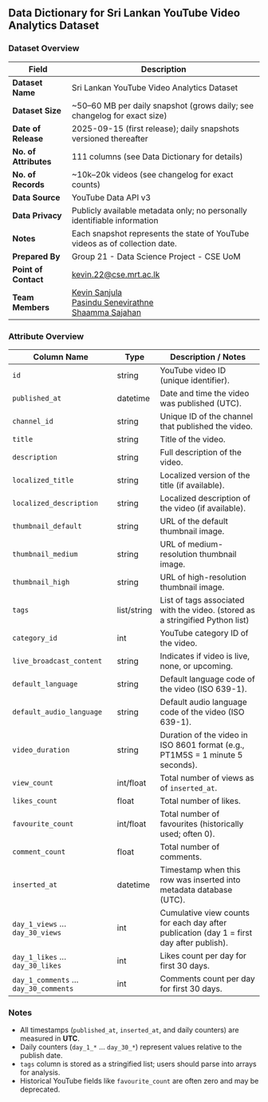 ## Data Dictionary for Sri Lankan YouTube Video Analytics Dataset

### Dataset Overview
| Field                 | Description                                                                                                                                             |
|-----------------------|---------------------------------------------------------------------------------------------------------------------------------------------------------|
| **Dataset Name**      | Sri Lankan YouTube Video Analytics Dataset                                                                                                              |
| **Dataset Size**      | \~50–60 MB per daily snapshot (grows daily; see changelog for exact size)                                                                               |
| **Date of Release**   | 2025-09-15 (first release); daily snapshots versioned thereafter                                                                                        |
| **No. of Attributes** | 111 columns (see Data Dictionary for details)                                                                                                           |
| **No. of Records**    | \~10k–20k videos (see changelog for exact counts)                                                                                                       |
| **Data Source**       | YouTube Data API v3                                                                                                                                     |
| **Data Privacy**      | Publicly available metadata only; no personally identifiable information                                                                                |
| **Notes**             | Each snapshot represents the state of YouTube videos as of collection date.                                                                             |
| **Prepared By**       | Group 21 - Data Science Project - CSE UoM                                                                                                               |
| **Point of Contact**  | [kevin.22@cse.mrt.ac.lk](kevin.22@cse.mrt.ac.lk)                                                                                                        |
| **Team Members**      | [Kevin Sanjula](https://github.com/Ke-vin-S)<br/>[ Pasindu Senevirathne ](https://github.com/L0rd008)<br/>[Shaamma Sajahan](https://github.com/Shaamma) |

### Attribute Overview
| Column Name                          | Type        | Description / Notes                                                                      |
|--------------------------------------|-------------|------------------------------------------------------------------------------------------|
| `id`                                 | string      | YouTube video ID (unique identifier).                                                    |
| `published_at`                       | datetime    | Date and time the video was published (UTC).                                             |
| `channel_id`                         | string      | Unique ID of the channel that published the video.                                       |
| `title`                              | string      | Title of the video.                                                                      |
| `description`                        | string      | Full description of the video.                                                           |
| `localized_title`                    | string      | Localized version of the title (if available).                                           |
| `localized_description`              | string      | Localized description of the video (if available).                                       |
| `thumbnail_default`                  | string      | URL of the default thumbnail image.                                                      |
| `thumbnail_medium`                   | string      | URL of medium-resolution thumbnail image.                                                |
| `thumbnail_high`                     | string      | URL of high-resolution thumbnail image.                                                  |
| `tags`                               | list/string | List of tags associated with the video. (stored as a stringified Python list)            |
| `category_id`                        | int         | YouTube category ID of the video.                                                        |
| `live_broadcast_content`             | string      | Indicates if video is live, none, or upcoming.                                           |
| `default_language`                   | string      | Default language code of the video (ISO 639-1).                                          |
| `default_audio_language`             | string      | Default audio language code of the video (ISO 639-1).                                    |
| `video_duration`                     | string      | Duration of the video in ISO 8601 format (e.g., PT1M5S = 1 minute 5 seconds).            |
| `view_count`                         | int/float   | Total number of views as of `inserted_at`.                                               |
| `likes_count`                        | float       | Total number of likes.                                                                   |
| `favourite_count`                    | int/float   | Total number of favourites (historically used; often 0).                                 |
| `comment_count`                      | float       | Total number of comments.                                                                |
| `inserted_at`                        | datetime    | Timestamp when this row was inserted into metadata database (UTC).                       |
| `day_1_views` … `day_30_views`       | int         | Cumulative view counts for each day after publication (day 1 = first day after publish). |
| `day_1_likes` … `day_30_likes`       | int         | Likes count per day for first 30 days.                                                   |
| `day_1_comments` … `day_30_comments` | int         | Comments count per day for first 30 days.                                                |

### Notes
- All timestamps (`published_at`, `inserted_at`, and daily counters) are measured in **UTC**.
- Daily counters (`day_1_*` … `day_30_*`) represent values relative to the publish date.
- `tags` column is stored as a stringified list; users should parse into arrays for analysis.
- Historical YouTube fields like `favourite_count` are often zero and may be deprecated.

